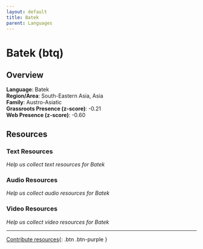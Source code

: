 ```yaml
---
layout: default
title: Batek
parent: Languages
---
```


# Batek (btq)

## Overview

**Language**: Batek  
**Region/Area**: South-Eastern Asia, Asia  
**Family**: Austro-Asiatic  
**Grassroots Presence (z-score)**: -0.21  
**Web Presence (z-score)**: -0.60  

## Resources

### Text Resources
*Help us collect text resources for Batek*

### Audio Resources
*Help us collect audio resources for Batek*

### Video Resources
*Help us collect video resources for Batek*

---

[Contribute resources](https://forms.office.com/e/1SfLJx3u1r){: .btn .btn-purple }
